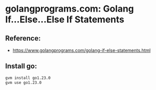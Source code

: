 # golangprograms.com: Golang If...Else...Else If Statements

## Reference:

- https://www.golangprograms.com/golang-if-else-statements.html

## Install go:

```sh
gvm install go1.23.0
gvm use go1.23.0
```
